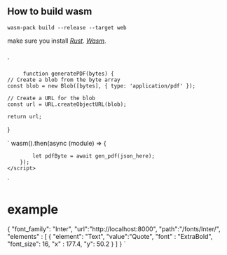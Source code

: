 ## How to build wasm

`wasm-pack build --release --target web`

make sure you install
*[Rust](https://www.rust-lang.org/)*.
*[Wasm](https://rustwasm.github.io/wasm-pack/installer/)*.

##

`

         function generatePDF(bytes) {
    // Create a blob from the byte array
    const blob = new Blob([bytes], { type: 'application/pdf' });

    // Create a URL for the blob
    const url = URL.createObjectURL(blob);

    return url;
    
}

`
         wasm().then(async (module) =>  {

  

            let pdfByte = await gen_pdf(json_here);
        });
    </script>
</head>
<body>
</body>
</html>


`

# example

{
    "font_family": "Inter",
    "url":"http://localhost:8000",
    "path":"/fonts/Inter/",
    "elements" : [
        {
            "element": "Text",
            "value":"Quote",
            "font" : "ExtraBold",
            "font_size": 16,
            "x" : 177.4,
            "y": 50.2
        }
    ]
}
`

